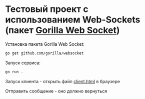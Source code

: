 # Тестовый проект с использованием Web-Sockets (пакет [Gorilla Web Socket](https://github.com/gorilla/websocket))

Установка пакета Gorilla Web Socket:
```bash
go get github.com/gorilla/websocket 
```

Запуск сервиса:
```bash
go run .
```

Запуск клиента - открыть файл [client.html](client.html) в браузере

Отправить сообщение - оно должно вернуться